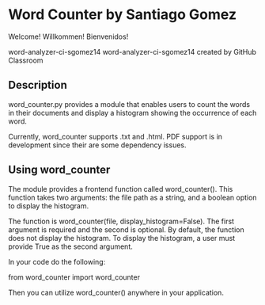 # Word Counter by Santiago Gomez
Welcome! Willkommen! Bienvenidos!

word-analyzer-ci-sgomez14
word-analyzer-ci-sgomez14 created by GitHub Classroom

## Description

word_counter.py provides a module that enables users to count the words in their documents and display a histogram showing the occurrence of each word.

Currently, word_counter supports .txt and .html. PDF support is in development since their are some dependency issues.

## Using word_counter

The module provides a frontend function called word_counter(). This function takes two arguments: the file path as a string, and a boolean option to display the histogram.

The function is word_counter(file, display_histogram=False). The first argument is required and the second is optional. By default, the function does not display the histogram.
To display the histogram, a user must provide True as the second argument.

In your code do the following:

from word_counter import word_counter

Then you can utilize word_counter() anywhere in your application.





 





